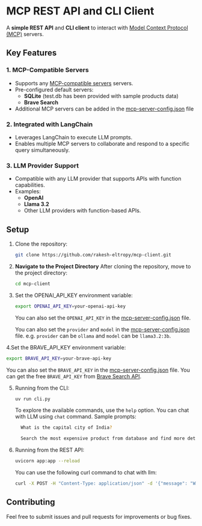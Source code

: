 # MCP REST API and CLI Client

A **simple REST API** and **CLI client** to interact with [Model Context Protocol (MCP)](https://modelcontextprotocol.io/) servers.

## Key Features

### 1. MCP-Compatible Servers
- Supports any [MCP-compatible servers](https://github.com/punkpeye/awesome-mcp-servers) servers.
- Pre-configured default servers:
  - **SQLite** (test.db has been provided with sample products data) 
  - **Brave Search**
- Additional MCP servers can be added in the [mcp-server-config.json](mcp-server-config.json) file

### 2. Integrated with LangChain
- Leverages LangChain to execute LLM prompts.
- Enables multiple MCP servers to collaborate and respond to a specific query simultaneously.

### 3. LLM Provider Support
- Compatible with any LLM provider that supports APIs with function capabilities.
- Examples:
  - **OpenAI**
  - **Llama 3.2**
  - Other LLM providers with function-based APIs.


## Setup

1. Clone the repository:
   ```bash
   git clone https://github.com/rakesh-eltropy/mcp-client.git
   ```

2. **Navigate to the Project Directory**
   After cloning the repository, move to the project directory:
   ```bash
   cd mcp-client
   ```
   
3. Set the OPENAI_API_KEY environment variable:
   ```bash
   export OPENAI_API_KEY=your-openai-api-key
   ```
   You can also set the `OPENAI_API_KEY` in the [mcp-server-config.json](mcp-server-config.json) file.

   You can also set the `provider` and `model` in the [mcp-server-config.json](mcp-server-config.json) file.
   e.g. `provider` can be `ollama` and `model` can be `llama3.2:3b`.


4.Set the BRAVE_API_KEY environment variable:
   ```bash
   export BRAVE_API_KEY=your-brave-api-key
   ```
   You can also set the `BRAVE_API_KEY` in the [mcp-server-config.json](mcp-server-config.json) file.
   You can get the free `BRAVE_API_KEY` from [Brave Search API](https://brave.com/search/api/).

5. Running from the CLI:
   ```bash
   uv run cli.py
   ```
   To explore the available commands, use the `help` option. You can chat with LLM using `chat` command.
   Sample prompts:
   ```bash
     What is the capital city of India?
    ```
   ```bash
     Search the most expensive product from database and find more details about it from amazon?
    ```

6. Running from the REST API:
   ```bash
   uvicorn app:app --reload
   ```
   You can use the following curl command to chat with llm:
   ```bash
   curl -X POST -H "Content-Type: application/json" -d '{"message": "What type of products are there in my database?"}' http://localhost:8000/chat
   ```

## Contributing

Feel free to submit issues and pull requests for improvements or bug fixes.
